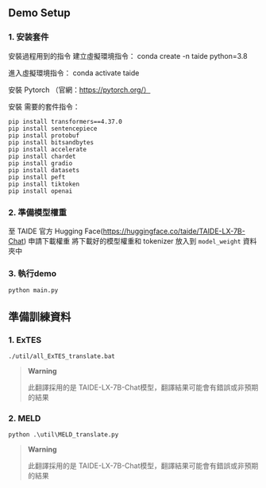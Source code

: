 

## Demo Setup

### 1. 安装套件


安裝過程用到的指令
建立虛擬環境指令：
conda create -n taide python=3.8

進入虛擬環境指令：
conda activate taide

安裝 Pytorch （官網：https://pytorch.org/）

安裝 需要的套件指令：
```
pip install transformers==4.37.0
pip install sentencepiece
pip install protobuf
pip install bitsandbytes
pip install accelerate 
pip install chardet
pip install gradio
pip install datasets
pip install peft
pip install tiktoken
pip install openai
```


### 2. 準備模型權重

至 TAIDE 官方 Hugging Face(https://huggingface.co/taide/TAIDE-LX-7B-Chat) 申請下載權重
將下載好的模型權重和 tokenizer 放入到 `model_weight` 資料夾中


### 3. 執行demo

```python main.py```


## 準備訓練資料


### 1. ExTES

``` ./util/all_ExTES_translate.bat ```

> **Warning**
> 
> 此翻譯採用的是 TAIDE-LX-7B-Chat模型，翻譯結果可能會有錯誤或非預期的結果

### 2. MELD

``` python .\util\MELD_translate.py ```

> **Warning**
> 
> 此翻譯採用的是 TAIDE-LX-7B-Chat模型，翻譯結果可能會有錯誤或非預期的結果


